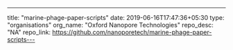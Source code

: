 ---
title: "marine-phage-paper-scripts"
date: 2019-06-16T17:47:36+05:30
type: "organisations"
org_name: "Oxford Nanopore Technologies"
repo_desc: "NA"
repo_link: https://github.com/nanoporetech/marine-phage-paper-scripts---